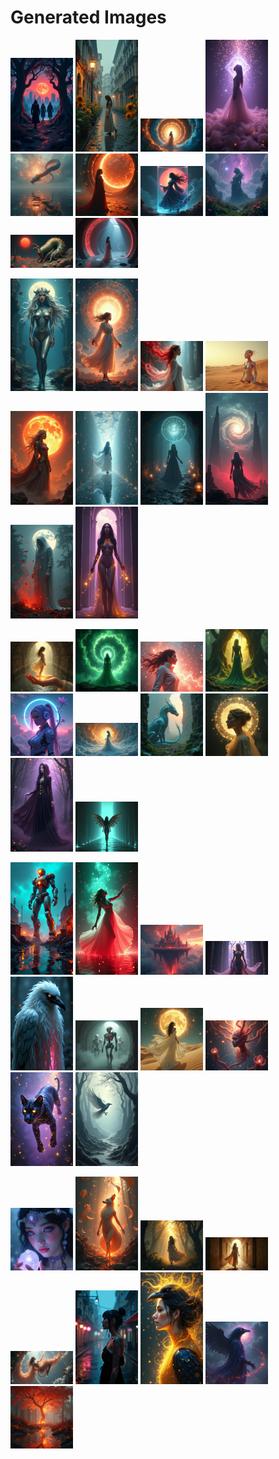 # Generated Images



<img src="2025_06_22_01.png" width="100"/> <img src="2025_06_22_02.png" width="100"/> <img src="2025_06_22_03.png" width="100"/> <img src="2025_06_22_04.png" width="100"/> <img src="2025_06_22_05.png" width="100"/> <img src="2025_06_22_06.png" width="100"/> <img src="2025_06_22_07.png" width="100"/> <img src="2025_06_22_08.png" width="100"/> <img src="2025_06_22_09.png" width="100"/> <img src="2025_06_22_10.png" width="100"/>

<img src="2025_06_22_11.png" width="100"/> <img src="2025_06_22_12.png" width="100"/> <img src="2025_06_22_13.png" width="100"/> <img src="2025_06_22_14.png" width="100"/> <img src="2025_06_22_15.png" width="100"/> <img src="2025_06_22_16.png" width="100"/> <img src="2025_06_22_17.png" width="100"/> <img src="2025_06_22_18.png" width="100"/> <img src="2025_06_22_19.png" width="100"/> <img src="2025_06_22_20.png" width="100"/>

<img src="2025_06_22_21.png" width="100"/> <img src="2025_06_22_22.png" width="100"/> <img src="2025_06_22_23.png" width="100"/> <img src="2025_06_22_24.png" width="100"/> <img src="2025_06_22_25.png" width="100"/> <img src="2025_06_22_26.png" width="100"/> <img src="2025_06_22_27.png" width="100"/> <img src="2025_06_22_28.png" width="100"/> <img src="2025_06_22_29.png" width="100"/> <img src="2025_06_22_30.png" width="100"/>

<img src="2025_06_22_31.png" width="100"/> <img src="2025_06_22_32.png" width="100"/> <img src="2025_06_22_33.png" width="100"/> <img src="2025_06_22_34.png" width="100"/> <img src="2025_06_22_35.png" width="100"/> <img src="2025_06_22_36.png" width="100"/> <img src="2025_06_22_37.png" width="100"/> <img src="2025_06_22_38.png" width="100"/> <img src="2025_06_22_39.png" width="100"/> <img src="2025_06_22_40.png" width="100"/>

<img src="2025_06_22_41.png" width="100"/> <img src="2025_06_22_42.png" width="100"/> <img src="2025_06_22_43.png" width="100"/> <img src="2025_06_22_44.png" width="100"/> <img src="2025_06_22_45.png" width="100"/> <img src="2025_06_22_46.png" width="100"/> <img src="2025_06_22_47.png" width="100"/> <img src="2025_06_22_48.png" width="100"/> <img src="2025_06_22_49.png" width="100"/>